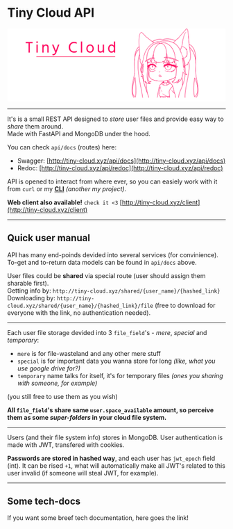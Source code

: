 # Tiny Cloud API
[this-cool-pink-color]: #FF005C

<img src="https://github.com/4Tipsy/tiny-cloud-api/blob/main/src/utils/_files/uwu.png" alt="uwu.png">

---
It's is a small REST API designed to *store* user files and provide easy way to *share* them around.  
Made with FastAPI and MongoDB under the hood.

You can check `api/docs` (routes) here:  
- Swagger: [http://tiny-cloud.xyz/api/docs](http://tiny-cloud.xyz/api/docs)  
- Redoc: [http://tiny-cloud.xyz/api/redoc](http://tiny-cloud.xyz/api/redoc)

API is opened to interact from where ever, so you can easiely work with it from `curl` or my [**CLI**][cli-repo-url] *(another my project)*.

**Web client also available!** `check it <3` [http://tiny-cloud.xyz/client](http://tiny-cloud.xyz/client)

[cli-repo-url]: https://github.com/4Tipsy/tiny-cloud-cli

---
## Quick user manual

API has many end-poinds devided into several services (for convinience).  
To-get and to-return data models can be found in `api/docs` above.

User files could be **shared** via special route (user should assign them sharable first).  
Getting info by: `http://tiny-cloud.xyz/shared/{user_name}/{hashed_link}`  
Downloading by: `http://tiny-cloud.xyz/shared/{user_name}/{hashed_link}/file` (free to download for everyone with the link, no authentication needed).

---

Each user file storage devided into 3 `file_field`'s - *mere*, *special* and *temporary*:
* `mere` is for file-wasteland and any other mere stuff
* `special` is for important data you wanna store for long *(like, what you use google drive for?)*
* `temporary` name talks for itself, it's for temporary files *(ones you sharing with someone, for example)*

(you still free to use them as you wish)

**All `file_field`'s share same `user.space_available` amount, so perceive them as some *super-folders* in your cloud file system.**

---
Users (and their file system info) stores in MongoDB. User authentication is made with JWT, transfered with cookies.

**Passwords are stored in hashed way**, and each user has `jwt_epoch` field (int). It can be rised `+1`, what will automatically make all JWT's related to this user invalid (if someone will steal JWT, for example).

---

## Some tech-docs

If you want some breef tech documentation, here goes the link!  
